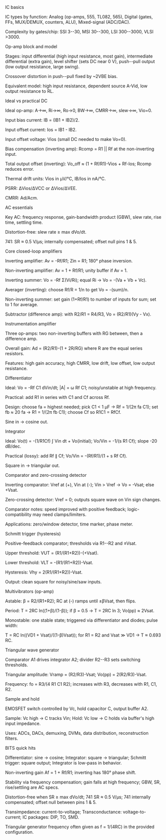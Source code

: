 IC basics

IC types by function: Analog (op-amps, 555, TL082, 565), Digital (gates, FFs, MUX/DEMUX, counters, ALU), Mixed-signal (ADC/DAC).

Complexity by gates/chip: SSI 3--30, MSI 30--300, LSI 300--3000, VLSI >3000.

Op-amp block and model

Stages: input differential (high input resistance, most gain), intermediate differential (extra gain), level shifter (sets DC near 0 V), push--pull output (low output resistance, large swing).

Crossover distortion in push--pull fixed by ~2VBE bias.

Equivalent model: high input resistance, dependent source A-Vid, low output resistance to RL.

Ideal vs practical DC

Ideal op-amp: A→∞, Ri→∞, Ro→0, BW→∞, CMRR→∞, slew→∞, Vio=0.

Input bias current: IB = (IB1 + IB2)/2.

Input offset current: Ios = IB1 - IB2.

Input offset voltage: Vios (small DC needed to make Vo=0).

Bias compensation (inverting amp): Rcomp = R1 || Rf at the non-inverting input.

Total output offset (inverting): Vo_off ≈ (1 + Rf/R1)-Vios + Rf-Ios; Rcomp reduces error.

Thermal drift units: Vios in µV/°C, IB/Ios in nA/°C.

PSRR: ΔVios/ΔVCC or ΔVios/ΔVEE.

CMRR: Ad/Acm.

AC essentials

Key AC: frequency response, gain-bandwidth product (GBW), slew rate, rise time, settling time.

Distortion-free: slew rate ≥ max dVo/dt.

741: SR ≈ 0.5 V/µs; internally compensated; offset null pins 1 & 5.

Core closed-loop amplifiers

Inverting amplifier: Av = -Rf/R1; Zin = R1; 180° phase inversion.

Non-inverting amplifier: Av = 1 + Rf/R1; unity buffer if Av = 1.

Inverting summer: Vo = -Rf Σ(Vi/Ri); equal Ri → Vo = -(Va + Vb + Vc).

Averager (inverting): choose Rf/R = 1/n to get Vo = -(sum)/n.

Non-inverting summer: set gain (1+Rf/R1) to number of inputs for sum; set to 1 for average.

Subtractor (difference amp): with R2/R1 = R4/R3, Vo = (R2/R1)(Vy - Vx).

Instrumentation amplifier

Three op-amps: two non-inverting buffers with RG between, then a difference amp.

Overall gain: Ad = (R2/R1)-(1 + 2R/RG) where R are the equal series resistors.

Features: high gain accuracy, high CMRR, low drift, low offset, low output resistance.

Differentiator

Ideal: Vo = -Rf C1 dVin/dt; |A| = ω Rf C1; noisy/unstable at high frequency.

Practical: add R1 in series with C1 and Cf across Rf.

Design: choose fa = highest needed; pick C1 < 1 µF → Rf = 1/(2π fa C1); set fb ≈ 20 fa → R1 = 1/(2π fb C1); choose Cf so R1C1 = RfCf.

Sine in → cosine out.

Integrator

Ideal: Vo(t) = -(1/R1Cf) ∫ Vin dt + Vo(initial); Vo/Vin = -1/(s R1 Cf); slope -20 dB/dec.

Practical (lossy): add Rf ∥ Cf; Vo/Vin = -(Rf/R1)/(1 + s Rf Cf).

Square in → triangular out.

Comparator and zero-crossing detector

Inverting comparator: Vref at (+), Vin at (-); Vin > Vref → Vo = -Vsat; else +Vsat.

Zero-crossing detector: Vref = 0; outputs square wave on Vin sign changes.

Comparator notes: speed improved with positive feedback; logic-compatibility may need clamps/limiters.

Applications: zero/window detector, time marker, phase meter.

Schmitt trigger (hysteresis)

Positive-feedback comparator; thresholds via R1--R2 and ±Vsat.

Upper threshold: VUT = (R1/(R1+R2))-(+Vsat).

Lower threshold: VLT = -(R1/(R1+R2))-Vsat.

Hysteresis: Vhy = 2(R1/(R1+R2))-Vsat.

Output: clean square for noisy/sine/saw inputs.

Multivibrators (op-amp)

Astable: β = R2/(R1+R2); RC at (-) ramps until ±βVsat, then flips.

Period: T = 2RC ln((1+β)/(1-β)); if β = 0.5 → T = 2RC ln 3; Vo(pp) ≈ 2Vsat.

Monostable: one stable state; triggered via differentiator and diodes; pulse width:

T = RC ln((VD1 + Vsat)/((1-β)Vsat)); for R1 = R2 and Vsat ≫ VD1 → T ≈ 0.693 RC.

Triangular wave generator

Comparator A1 drives integrator A2; divider R2--R3 sets switching thresholds.

Triangular amplitude: Vramp = (R2/R3)-Vsat; Vo(pp) = 2(R2/R3)-Vsat.

Frequency: fo = R3/(4 R1 C1 R2); increases with R3, decreases with R1, C1, R2.

Sample and hold

EMOSFET switch controlled by Vc, hold capacitor C, output buffer A2.

Sample: Vc high → C tracks Vin; Hold: Vc low → C holds via buffer's high input impedance.

Uses: ADCs, DACs, demuxing, DVMs, data distribution, reconstruction filters.

BITS quick hits

Differentiator: sine → cosine; Integrator: square → triangular; Schmitt trigger: square output; Integrator is low-pass in behavior.

Non-inverting gain Af = 1 + Rf/R1; inverting has 180° phase shift.

Stability via frequency compensation; gain falls at high frequency; GBW, SR, rise/settling are AC specs.

Distortion-free when SR ≥ max dVo/dt; 741 SR ≈ 0.5 V/µs; 741 internally compensated; offset null between pins 1 & 5.

Transimpedance: current-to-voltage; Transconductance: voltage-to-current; IC packages: DIP, TO, SMD.

Triangular generator frequency often given as f = 1/(4RC) in the provided configuration.
